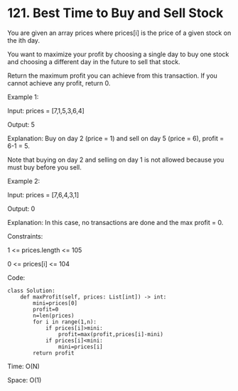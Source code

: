 # 121. Best Time to Buy and Sell Stock

You are given an array prices where prices[i] is the price of a given stock on the ith day.

You want to maximize your profit by choosing a single day to buy one stock and choosing a different day in the future to sell that stock.

Return the maximum profit you can achieve from this transaction. If you cannot achieve any profit, return 0.

Example 1:

Input: prices = [7,1,5,3,6,4]

Output: 5

Explanation: Buy on day 2 (price = 1) and sell on day 5 (price = 6), profit = 6-1 = 5.

Note that buying on day 2 and selling on day 1 is not allowed because you must buy before you sell.

Example 2:

Input: prices = [7,6,4,3,1]

Output: 0

Explanation: In this case, no transactions are done and the max profit = 0.
 
Constraints:

1 <= prices.length <= 105

0 <= prices[i] <= 104

Code:

```
class Solution:
    def maxProfit(self, prices: List[int]) -> int:
        mini=prices[0]
        profit=0
        n=len(prices)
        for i in range(1,n):
            if prices[i]>mini:
                profit=max(profit,prices[i]-mini)
            if prices[i]<mini:
                mini=prices[i]
        return profit
```
Time: O(N)

Space: O(1)
